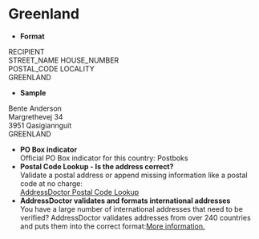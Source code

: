 Greenland
=========

- **Format**

RECIPIENT  
STREET_NAME HOUSE_NUMBER  
POSTAL_CODE LOCALITY  
GREENLAND
- **Sample**

Bente Anderson  
Margrethevej 34  
3951 Qasigiannguit  
GREENLAND
- **PO Box indicator**  
Official PO Box indicator for this country: Postboks
- **Postal Code Lookup - Is the address correct?**  
Validate a postal address or append missing information like a postal code at no charge:  
[AddressDoctor Postal Code Lookup](http://lookup.addressdoctor.com/lookup/default.aspx?lang=en&country=GRL)
- **AddressDoctor validates and formats international addresses**  
You have a large number of international addresses that need to be verified? AddressDoctor validates addresses from over 240 countries and puts them into the correct format:[More information.](index.php?id=31&L=1)